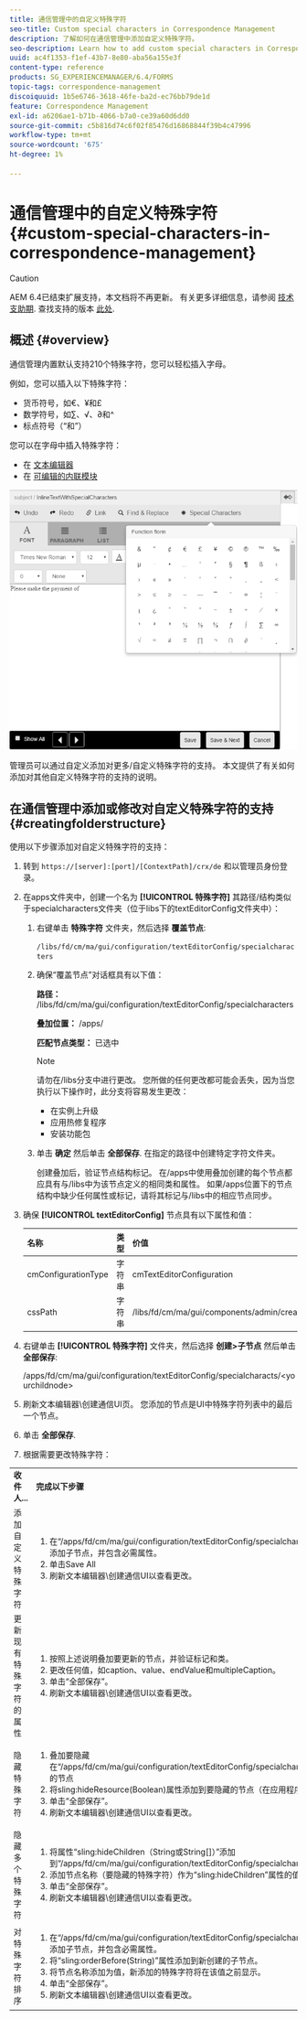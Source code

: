 ```yaml
---
title: 通信管理中的自定义特殊字符
seo-title: Custom special characters in Correspondence Management
description: 了解如何在通信管理中添加自定义特殊字符。
seo-description: Learn how to add custom special characters in Correspondence Management.
uuid: ac4f1353-f1ef-43b7-8e80-aba56a155e3f
content-type: reference
products: SG_EXPERIENCEMANAGER/6.4/FORMS
topic-tags: correspondence-management
discoiquuid: 1b5e6746-3618-46fe-ba2d-ec76bb79de1d
feature: Correspondence Management
exl-id: a6206ae1-b71b-4066-b7a0-ce39a60d6dd0
source-git-commit: c5b816d74c6f02f85476d16868844f39b4c47996
workflow-type: tm+mt
source-wordcount: '675'
ht-degree: 1%

---
```


# 通信管理中的自定义特殊字符 {#custom-special-characters-in-correspondence-management}

>[!CAUTION]
>
>AEM 6.4已结束扩展支持，本文档将不再更新。 有关更多详细信息，请参阅 [技术支助期](https://helpx.adobe.com/cn/support/programs/eol-matrix.html). 查找支持的版本 [此处](https://experienceleague.adobe.com/docs/).

## 概述 {#overview}

通信管理内置默认支持210个特殊字符，您可以轻松插入字母。

例如，您可以插入以下特殊字符：

* 货币符号，如€、¥和£
* 数学符号，如∑、√、∂和^
* 标点符号（“和”）

您可以在字母中插入特殊字符：

* 在 [文本编辑器](/help/forms/using/document-fragments.md#createtext)
* 在 [可编辑的内联模块](/help/forms/using/create-correspondence.md#managecontent)

![specialcharactersinlinemodule](assets/specialcharactersinlinemodule.png)

管理员可以通过自定义添加对更多/自定义特殊字符的支持。 本文提供了有关如何添加对其他自定义特殊字符的支持的说明。

## 在通信管理中添加或修改对自定义特殊字符的支持 {#creatingfolderstructure}

使用以下步骤添加对自定义特殊字符的支持：

1. 转到 `https://[server]:[port]/[ContextPath]/crx/de` 和以管理员身份登录。
1. 在apps文件夹中，创建一个名为 **[!UICONTROL 特殊字符]** 其路径/结构类似于specialcharacters文件夹（位于libs下的textEditorConfig文件夹中）：

   1. 右键单击 **特殊字符** 文件夹，然后选择 **覆盖节点**:

      `/libs/fd/cm/ma/gui/configuration/textEditorConfig/specialcharacters`

   1. 确保“覆盖节点”对话框具有以下值：

      **路径：** /libs/fd/cm/ma/gui/configuration/textEditorConfig/specialcharacters

      **叠加位置：** /apps/

      **匹配节点类型：** 已选中

      >[!NOTE]
      >
      >请勿在/libs分支中进行更改。 您所做的任何更改都可能会丢失，因为当您执行以下操作时，此分支将容易发生更改：
      >
      >* 在实例上升级
      >* 应用热修复程序
      >* 安装功能包


   1. 单击 **确定** 然后单击 **全部保存**. 在指定的路径中创建特定字符文件夹。

      创建叠加后，验证节点结构标记。 在/apps中使用叠加创建的每个节点都应具有与/libs中为该节点定义的相同类和属性。 如果/apps位置下的节点结构中缺少任何属性或标记，请将其标记与/libs中的相应节点同步。

1. 确保 **[!UICONTROL textEditorConfig]** 节点具有以下属性和值：

   | 名称 | 类型 | 价值 |
   |---|---|---|
   | cmConfigurationType | 字符串 | cmTextEditorConfiguration |
   | cssPath | 字符串 | /libs/fd/cm/ma/gui/components/admin/createasset/textcontrol/clientlibs/textcontrol |

1. 右键单击 **[!UICONTROL 特殊字符]** 文件夹，然后选择 **创建>子节点** 然后单击 **全部保存**:

   /apps/fd/cm/ma/gui/configuration/textEditorConfig/specialcharacts/&lt;yourchildnode>

1. 刷新文本编辑器\创建通信UI页。 您添加的节点是UI中特殊字符列表中的最后一个节点。
1. 单击 **全部保存**.
1. 根据需要更改特殊字符：

<table> 
 <tbody> 
  <tr> 
   <td><strong>收件人...</strong></td> 
   <td><strong>完成以下步骤</strong></td> 
  </tr> 
  <tr> 
   <td>添加自定义特殊字符</td> 
   <td> 
    <ol> 
     <li>在“/apps/fd/cm/ma/gui/configuration/textEditorConfig/specialcharacters”下添加子节点，并包含必需属性。</li> 
     <li>单击Save All</li> 
     <li>刷新文本编辑器\创建通信UI以查看更改。</li> 
    </ol> </td> 
  </tr> 
  <tr> 
   <td>更新现有特殊字符的属性</td> 
   <td> 
    <ol> 
     <li>按照上述说明叠加要更新的节点，并验证标记和类。</li> 
     <li>更改任何值，如caption、value、endValue和multipleCaption。 </li> 
     <li>单击“全部保存”。 </li> 
     <li>刷新文本编辑器\创建通信UI以查看更改。</li> 
    </ol> </td> 
  </tr> 
  <tr> 
   <td>隐藏特殊字符</td> 
   <td> 
    <ol> 
     <li>叠加要隐藏在“/apps/fd/cm/ma/gui/configuration/textEditorConfig/specialcharacters”下的节点</li> 
     <li>将sling:hideResource(Boolean)属性添加到要隐藏的节点（在应用程序下）。 </li> 
     <li>单击“全部保存”。 </li> 
     <li>刷新文本编辑器\创建通信UI以查看更改。<br /> </li> 
    </ol> </td> 
  </tr> 
  <tr> 
   <td>隐藏多个特殊字符</td> 
   <td> 
    <ol> 
     <li>将属性“sling:hideChildren（String或String[]）”添加到“/apps/fd/cm/ma/gui/configuration/textEditorConfig/specialcharacters”。 </li> 
     <li>添加节点名称（要隐藏的特殊字符）作为“sling:hideChildren”属性的值。 </li> 
     <li>单击“全部保存”。 </li> 
     <li>刷新文本编辑器\创建通信UI以查看更改。<br /> </li> 
    </ol> </td> 
  </tr> 
  <tr> 
   <td>对特殊字符排序</td> 
   <td> 
    <ol> 
     <li>在“/apps/fd/cm/ma/gui/configuration/textEditorConfig/specialcharacters”下添加子节点，并包含必需属性。 </li> 
     <li>将“sling:orderBefore(String)”属性添加到新创建的子节点。 </li> 
     <li>将节点名称添加为值，新添加的特殊字符将在该值之前显示。 </li> 
     <li>单击“全部保存”。 </li> 
     <li>刷新文本编辑器\创建通信UI以查看更改。<br /> </li> 
    </ol> </td> 
  </tr> 
 </tbody> 
</table>
